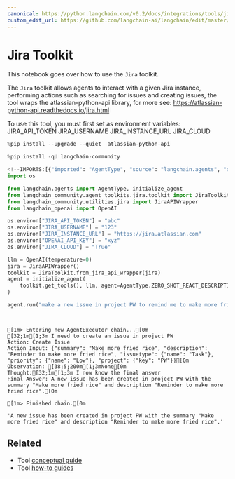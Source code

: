 ```yaml
---
canonical: https://python.langchain.com/v0.2/docs/integrations/tools/jira/
custom_edit_url: https://github.com/langchain-ai/langchain/edit/master/docs/docs/integrations/tools/jira.ipynb
---
```


# Jira Toolkit

This notebook goes over how to use the `Jira` toolkit.

The `Jira` toolkit allows agents to interact with a given Jira instance, performing actions such as searching for issues and creating issues, the tool wraps the atlassian-python-api library, for more see: https://atlassian-python-api.readthedocs.io/jira.html

To use this tool, you must first set as environment variables:
JIRA_API_TOKEN
JIRA_USERNAME
JIRA_INSTANCE_URL
JIRA_CLOUD

```python
%pip install --upgrade --quiet  atlassian-python-api
```

```python
%pip install -qU langchain-community
```

```python
<!--IMPORTS:[{"imported": "AgentType", "source": "langchain.agents", "docs": "https://api.python.langchain.com/en/latest/agents/langchain.agents.agent_types.AgentType.html", "title": "Jira Toolkit"}, {"imported": "initialize_agent", "source": "langchain.agents", "docs": "https://api.python.langchain.com/en/latest/agents/langchain.agents.initialize.initialize_agent.html", "title": "Jira Toolkit"}, {"imported": "JiraToolkit", "source": "langchain_community.agent_toolkits.jira.toolkit", "docs": "https://api.python.langchain.com/en/latest/agent_toolkits/langchain_community.agent_toolkits.jira.toolkit.JiraToolkit.html", "title": "Jira Toolkit"}, {"imported": "JiraAPIWrapper", "source": "langchain_community.utilities.jira", "docs": "https://api.python.langchain.com/en/latest/utilities/langchain_community.utilities.jira.JiraAPIWrapper.html", "title": "Jira Toolkit"}, {"imported": "OpenAI", "source": "langchain_openai", "docs": "https://api.python.langchain.com/en/latest/llms/langchain_openai.llms.base.OpenAI.html", "title": "Jira Toolkit"}]-->
import os

from langchain.agents import AgentType, initialize_agent
from langchain_community.agent_toolkits.jira.toolkit import JiraToolkit
from langchain_community.utilities.jira import JiraAPIWrapper
from langchain_openai import OpenAI
```

```python
os.environ["JIRA_API_TOKEN"] = "abc"
os.environ["JIRA_USERNAME"] = "123"
os.environ["JIRA_INSTANCE_URL"] = "https://jira.atlassian.com"
os.environ["OPENAI_API_KEY"] = "xyz"
os.environ["JIRA_CLOUD"] = "True"
```

```python
llm = OpenAI(temperature=0)
jira = JiraAPIWrapper()
toolkit = JiraToolkit.from_jira_api_wrapper(jira)
agent = initialize_agent(
    toolkit.get_tools(), llm, agent=AgentType.ZERO_SHOT_REACT_DESCRIPTION, verbose=True
)
```

```python
agent.run("make a new issue in project PW to remind me to make more fried rice")
```
```output


[1m> Entering new AgentExecutor chain...[0m
[32;1m[1;3m I need to create an issue in project PW
Action: Create Issue
Action Input: {"summary": "Make more fried rice", "description": "Reminder to make more fried rice", "issuetype": {"name": "Task"}, "priority": {"name": "Low"}, "project": {"key": "PW"}}[0m
Observation: [38;5;200m[1;3mNone[0m
Thought:[32;1m[1;3m I now know the final answer
Final Answer: A new issue has been created in project PW with the summary "Make more fried rice" and description "Reminder to make more fried rice".[0m

[1m> Finished chain.[0m
```

```output
'A new issue has been created in project PW with the summary "Make more fried rice" and description "Reminder to make more fried rice".'
```

## Related

- Tool [conceptual guide](/docs/concepts/#tools)
- Tool [how-to guides](/docs/how_to/#tools)